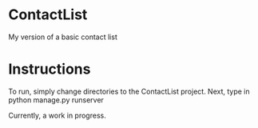 # ContactList
My version of a basic contact list


# Instructions

To run, simply change directories to the ContactList project. Next, type in python manage.py runserver 

Currently, a work in progress.
